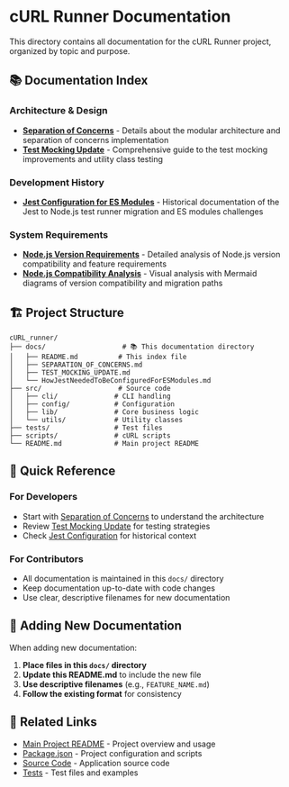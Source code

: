 # cURL Runner Documentation

This directory contains all documentation for the cURL Runner project, organized by topic and purpose.

## 📚 Documentation Index

### **Architecture & Design**
- **[Separation of Concerns](SEPARATION_OF_CONCERNS.md)** - Details about the modular architecture and separation of concerns implementation
- **[Test Mocking Update](TEST_MOCKING_UPDATE.md)** - Comprehensive guide to the test mocking improvements and utility class testing

### **Development History**
- **[Jest Configuration for ES Modules](HowJestNeededToBeConfiguredForESModules.md)** - Historical documentation of the Jest to Node.js test runner migration and ES modules challenges

### **System Requirements**
- **[Node.js Version Requirements](NODE_VERSION_REQUIREMENTS.md)** - Detailed analysis of Node.js version compatibility and feature requirements
- **[Node.js Compatibility Analysis](NODE_COMPATIBILITY_ANALYSIS.md)** - Visual analysis with Mermaid diagrams of version compatibility and migration paths

## 🏗️ Project Structure

```
cURL_runner/
├── docs/                   # 📚 This documentation directory
│   ├── README.md          # This index file
│   ├── SEPARATION_OF_CONCERNS.md
│   ├── TEST_MOCKING_UPDATE.md
│   └── HowJestNeededToBeConfiguredForESModules.md
├── src/                   # Source code
│   ├── cli/              # CLI handling
│   ├── config/           # Configuration
│   ├── lib/              # Core business logic
│   └── utils/            # Utility classes
├── tests/                # Test files
├── scripts/              # cURL scripts
└── README.md             # Main project README
```

## 🎯 Quick Reference

### **For Developers**
- Start with [Separation of Concerns](SEPARATION_OF_CONCERNS.md) to understand the architecture
- Review [Test Mocking Update](TEST_MOCKING_UPDATE.md) for testing strategies
- Check [Jest Configuration](HowJestNeededToBeConfiguredForESModules.md) for historical context

### **For Contributors**
- All documentation is maintained in this `docs/` directory
- Keep documentation up-to-date with code changes
- Use clear, descriptive filenames for new documentation

## 📝 Adding New Documentation

When adding new documentation:

1. **Place files in this `docs/` directory**
2. **Update this README.md** to include the new file
3. **Use descriptive filenames** (e.g., `FEATURE_NAME.md`)
4. **Follow the existing format** for consistency

## 🔗 Related Links

- [Main Project README](../README.md) - Project overview and usage
- [Package.json](../package.json) - Project configuration and scripts
- [Source Code](../src/) - Application source code
- [Tests](../tests/) - Test files and examples